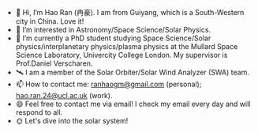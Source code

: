 - 👋 Hi, I’m Hao Ran (冉豪). I am from Guiyang, which is a South-Western city in China. Love it!
- 👀 I’m interested in Astronomy/Space Science/Solar Physics.
- 🌱 I’m currently a PhD student studying Space Science/Solar physics/interplanetary physics/plasma physics at the Mullard Space Science Laboratory, Univercity College London. My supervisor is Prof.Daniel Verscharen.
- 🛰️ I am a member of the Solar Orbiter/Solar Wind Analyzer (SWA) team.
- 📫 How to contact me: ranhaogm@gmail.com (personal); hao.ran.24@ucl.ac.uk (work).
- 😄 Feel free to contact me via email! I check my email every day and will respond to all.
- 🌞 Let's dive into the solar system!

<!---
RanHao1999/RanHao1999 is a ✨ special ✨ repository because its `README.md` (this file) appears on your GitHub profile.
You can click the Preview link to take a look at your changes.
--->
